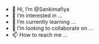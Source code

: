 - 👋 Hi, I’m @Sankimafiya
- 👀 I’m interested in ...
- 🌱 I’m currently learning ...
- 💞️ I’m looking to collaborate on ...
- 📫 How to reach me ...

<!---
Sankimafiya/Sankimafiya is a ✨ special ✨ repository because its `README.md` (this file) appears on your GitHub profile.
You can click the Preview link to take a look at your changes.
--->

